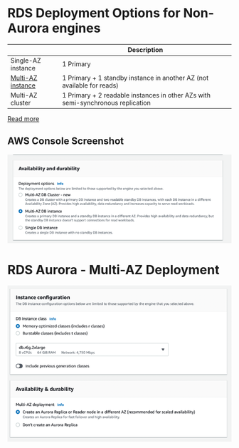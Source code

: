 # RDS Deployment Options for Non-Aurora engines

|                                         | Description                                                                     |
|-----------------------------------------|---------------------------------------------------------------------------------|
| Single-AZ instance                      | 1 Primary                                                                       |
| [Multi-AZ instance](MultiAZInstance.md) | 1 Primary + 1 standby instance in another AZ (not available for reads)          |
| Multi-AZ cluster                        | 1 Primary + 2 readable instances in other AZs with semi-synchronous replication |

[Read more](https://aws.amazon.com/blogs/database/choose-the-right-amazon-rds-deployment-option-single-az-instance-multi-az-instance-or-multi-az-database-cluster/)

## AWS Console Screenshot

![img.png](../assets/Multi-AZ/rds_ha_setup_steps.png)

# RDS Aurora - Multi-AZ Deployment

![img_1.png](../assets/Multi-AZ/aurora_ha_setup_steps.png)
